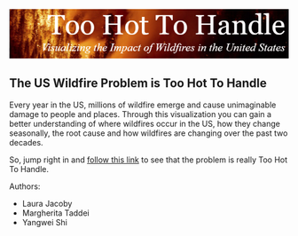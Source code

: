 <img src="https://github.com/lmjacoby/toohottohandle/blob/main/static/2h2h_logo.PNG" width="1052px">

## The US Wildfire Problem is Too Hot To Handle

Every year in the US, millions of wildfire emerge and cause unimaginable damage to people and places. Through this visualization you can gain a better understanding of where wildfires occur in the US, how they change seasonally, the root cause and how wildfires are changing over the past two decades.

So, jump right in and [follow this link](https://lmjacoby.github.io/toohottohandle/) to see that the problem is really Too Hot To Handle.



Authors:
- Laura Jacoby
- Margherita Taddei
- Yangwei Shi
